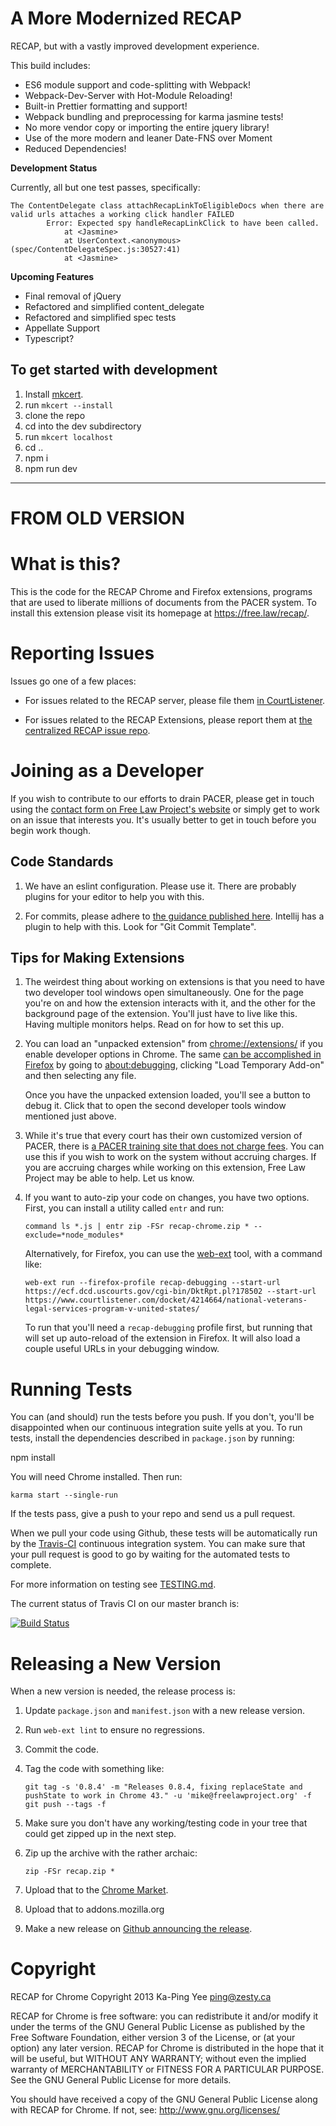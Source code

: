 # A More Modernized RECAP

RECAP, but with a vastly improved development experience.

This build includes:

- ES6 module support and code-splitting with Webpack!
- Webpack-Dev-Server with Hot-Module Reloading!
- Built-in Prettier formatting and support!
- Webpack bundling and preprocessing for karma jasmine tests!
- No more vendor copy or importing the entire jquery library!
- Use of the more modern and leaner Date-FNS over Moment
- Reduced Dependencies!

**Development Status**

Currently, all but one test passes, specifically:

```
The ContentDelegate class attachRecapLinkToEligibleDocs when there are valid urls attaches a working click handler FAILED
        Error: Expected spy handleRecapLinkClick to have been called.
            at <Jasmine>
            at UserContext.<anonymous> (spec/ContentDelegateSpec.js:30527:41)
            at <Jasmine>
```

**Upcoming Features**

- Final removal of jQuery
- Refactored and simplified content_delegate
- Refactored and simplified spec tests
- Appellate Support
- Typescript?

## To get started with development

1. Install [mkcert](https://github.com/FiloSottile/mkcert).
2. run `mkcert --install`
3. clone the repo
4. cd into the dev subdirectory
5. run `mkcert localhost`
6. cd ..
7. npm i
8. npm run dev

---

# FROM OLD VERSION

# What is this?

This is the code for the RECAP Chrome and Firefox extensions, programs that are
used to liberate millions of documents from the PACER system. To install this extension
please visit its homepage at https://free.law/recap/.

# Reporting Issues

Issues go one of a few places:

- For issues related to the RECAP server, please file them [in
  CourtListener][cl].

- For issues related to the RECAP Extensions, please report them at [the
  centralized RECAP issue repo][recap-issues].

# Joining as a Developer

If you wish to contribute to our efforts to drain PACER, please get in touch using the [contact form on Free Law Project's website][contact] or simply get to work on an issue that interests you. It's usually better to get in touch before you begin work though.

## Code Standards

1. We have an eslint configuration. Please use it. There are probably plugins for your editor to help you with this.

1. For commits, please adhere to [the guidance published here][commits]. Intellij has a plugin to help with this. Look for "Git Commit Template".

## Tips for Making Extensions

1.  The weirdest thing about working on extensions is that you need to have two developer tool windows open simultaneously. One for the page you're on and how the extension interacts with it, and the other for the background page of the extension. You'll just have to live like this. Having multiple monitors helps. Read on for how to set this up.

1.  You can load an "unpacked extension" from [chrome://extensions/][c] if you enable developer options in Chrome. The same [can be accomplished in Firefox][tempff] by going to [about:debugging][abtdbg], clicking "Load Temporary Add-on" and then selecting any file.

    Once you have the unpacked extension loaded, you'll see a button to debug it. Click that to open the second developer tools window mentioned just above.

1.  While it's true that every court has their own customized version of PACER, there is [a PACER training site that does not charge fees][trainwreck]. You can use this if you wish to work on the system without accruing charges. If you are accruing charges while working on this extension, Free Law Project may be able to help. Let us know.

1.  If you want to auto-zip your code on changes, you have two options. First, you can install a utility called `entr` and run:

        command ls *.js | entr zip -FSr recap-chrome.zip * --exclude=*node_modules*

    Alternatively, for Firefox, you can use the [web-ext][we] tool, with a command like:

        web-ext run --firefox-profile recap-debugging --start-url https://ecf.dcd.uscourts.gov/cgi-bin/DktRpt.pl?178502 --start-url https://www.courtlistener.com/docket/4214664/national-veterans-legal-services-program-v-united-states/

    To run that you'll need a `recap-debugging` profile first, but running that will set up auto-reload of the extension in Firefox. It will also load a couple useful URLs in your debugging window.

# Running Tests

You can (and should) run the tests before you push. If you don't, you'll be disappointed when our continuous integration suite yells at you. To run tests, install the dependencies described in `package.json` by running:

npm install

You will need Chrome installed. Then run:

    karma start --single-run

If the tests pass, give a push to your repo and send us a pull request.

When we pull your code using Github, these tests will be automatically run by
the [Travis-CI][tci] continuous integration system. You can make sure that your
pull request is good to go by waiting for the automated tests to complete.

For more information on testing see [TESTING.md][testingmd].

The current status of Travis CI on our master branch is:

[![Build Status](https://travis-ci.org/freelawproject/recap-chrome.svg?branch=master)][12]

# Releasing a New Version

When a new version is needed, the release process is:

1.  Update `package.json` and `manifest.json` with a new release version.
1.  Run `web-ext lint` to ensure no regressions.
1.  Commit the code.
1.  Tag the code with something like:

        git tag -s '0.8.4' -m "Releases 0.8.4, fixing replaceState and pushState to work in Chrome 43." -u 'mike@freelawproject.org' -f
        git push --tags -f

1.  Make sure you don't have any working/testing code in your tree that could get zipped up in the next step.
1.  Zip up the archive with the rather archaic:

        zip -FSr recap.zip *

1.  Upload that to the [Chrome Market][market].
1.  Upload that to addons.mozilla.org
1.  Make a new release on [Github announcing the release][ghtags].

# Copyright

RECAP for Chrome
Copyright 2013 Ka-Ping Yee <ping@zesty.ca>

RECAP for Chrome is free software: you can redistribute it and/or modify it
under the terms of the GNU General Public License as published by the Free
Software Foundation, either version 3 of the License, or (at your option)
any later version. RECAP for Chrome is distributed in the hope that it will
be useful, but WITHOUT ANY WARRANTY; without even the implied warranty of
MERCHANTABILITY or FITNESS FOR A PARTICULAR PURPOSE. See the GNU General
Public License for more details.

You should have received a copy of the GNU General Public License along with
RECAP for Chrome. If not, see: http://www.gnu.org/licenses/

[1]: https://chrome.google.com/webstore/detail/recap/oiillickanjlaeghobeeknbddaonmjnc
[contact]: http://free.law/contact/
[12]: https://travis-ci.org/freelawproject/recap-chrome
[tci]: https://travis-ci.org/
[trainwreck]: https://dcecf.psc.uscourts.gov/cgi-bin/login.pl
[testingmd]: https://github.com/freelawproject/recap-chrome/blob/master/TESTING.md
[market]: https://chrome.google.com/webstore/developer/edit/oiillickanjlaeghobeeknbddaonmjnc?authuser=3#
[ghtags]: https://github.com/freelawproject/recap-chrome/releases/new
[csv-json]: https://court-version-scraper.herokuapp.com/courts.json
[csv-html]: https://court-version-scraper.herokuapp.com/
[ad]: https://github.com/audiodude
[c]: chrome://extensions/
[we]: https://github.com/mozilla/web-ext/
[abtdbg]: about:debugging
[tempff]: https://developer.mozilla.org/en-US/Add-ons/WebExtensions/Temporary_Installation_in_Firefox
[cl]: https://github.com/freelawproject/courtlistener/issues/new
[recap-issues]: https://github.com/freelawproject/recap/issues
[commits]: https://github.com/angular/angular.js/blob/master/DEVELOPERS.md#-git-commit-guidelines
